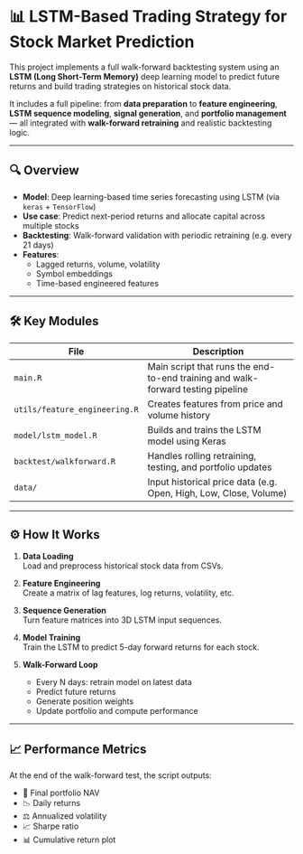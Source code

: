 # 📊 LSTM-Based Trading Strategy for Stock Market Prediction

This project implements a full walk-forward backtesting system using an **LSTM (Long Short-Term Memory)** deep learning model to predict future returns and build trading strategies on historical stock data.

It includes a full pipeline: from **data preparation** to **feature engineering**, **LSTM sequence modeling**, **signal generation**, and **portfolio management** — all integrated with **walk-forward retraining** and realistic backtesting logic.

---

## 🔍 Overview

- **Model**: Deep learning-based time series forecasting using LSTM (via `keras` + `TensorFlow`)
- **Use case**: Predict next-period returns and allocate capital across multiple stocks
- **Backtesting**: Walk-forward validation with periodic retraining (e.g. every 21 days)
- **Features**:
  - Lagged returns, volume, volatility
  - Symbol embeddings
  - Time-based engineered features

---

## 🛠️ Key Modules

| File | Description |
|------|-------------|
| `main.R` | Main script that runs the end-to-end training and walk-forward testing pipeline |
| `utils/feature_engineering.R` | Creates features from price and volume history |
| `model/lstm_model.R` | Builds and trains the LSTM model using Keras |
| `backtest/walkforward.R` | Handles rolling retraining, testing, and portfolio updates |
| `data/` | Input historical price data (e.g. Open, High, Low, Close, Volume) |

---

## ⚙️ How It Works

1. **Data Loading**  
   Load and preprocess historical stock data from CSVs.

2. **Feature Engineering**  
   Create a matrix of lag features, log returns, volatility, etc.

3. **Sequence Generation**  
   Turn feature matrices into 3D LSTM input sequences.

4. **Model Training**  
   Train the LSTM to predict 5-day forward returns for each stock.

5. **Walk-Forward Loop**  
   - Every N days: retrain model on latest data
   - Predict future returns
   - Generate position weights
   - Update portfolio and compute performance

---

## 📈 Performance Metrics

At the end of the walk-forward test, the script outputs:

- 🏁 Final portfolio NAV
- 📉 Daily returns
- ⚖️ Annualized volatility
- 📈 Sharpe ratio
- 📊 Cumulative return plot

